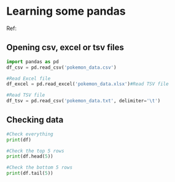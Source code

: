 # Learning some pandas
Ref: []()

## Opening csv, excel or tsv files
```python
import pandas as pd
df_csv = pd.read_csv('pokemon_data.csv')

#Read Excel file
df_excel = pd.read_excel('pokemon_data.xlsx')#Read TSV file

#Read TSV file
df_tsv = pd.read_csv('pokemon_data.txt', delimiter='\t')
```

## Checking data
```python
#Check everything
print(df)

#Check the top 5 rows
print(df.head(5))

#Check the bottom 5 rows
print(df.tail(5))

```

